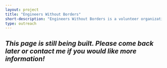 ```yaml
---
layout: project
title: "Engineers Without Borders"
short-description: "Engineers Without Borders is a volunteer organization that undertakes projects to benefit communities globally."
type: outreach
---
```


## *This page is still being built. Please come back later or contact me if you would like more information!*